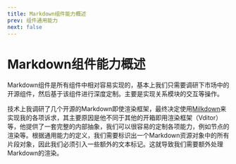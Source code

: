```yaml
---
title: Markdown组件能力概述
prev: 组件通用能力
next: false
---
```

# Markdown组件能力概述

Markdown组件是所有组件中相对容易实现的，基本上我们只需要调研下市场中的开源组件，然后基于该组件进行深度定制。主要是实现关系模块的交互等操作。

技术上我调研了几个开源的Markdown即使渲染框架，最终决定使用[Milkdown](https://milkdown.dev/zh-hans)来实现我的各项诉求，其主要原因是他不同于其他的开箱即用渲染框架（Vditor）等，他提供了一套完整的内部抽象，我们可以很容易的定制各项能力，例如节点的渲染等。根据通用能力的定义，我们需要标识出一个Markdown资源对象中的所有片段对象，因此我们必须引入一些额外的文本标记。这就导致我们需要额外处理Markdown的渲染。